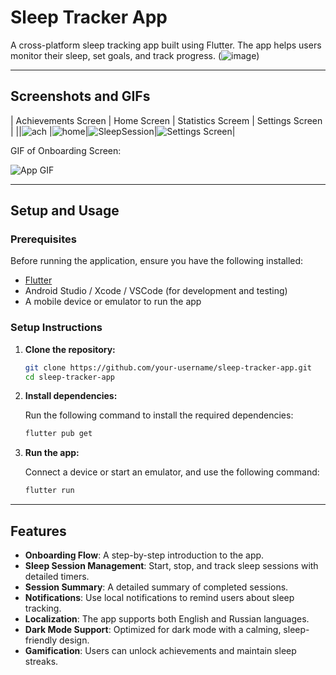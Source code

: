 # Sleep Tracker App

A cross-platform sleep tracking app built using Flutter. The app helps users monitor their sleep, set goals, and track progress.
(![image](https://github.com/user-attachments/assets/8ea18b16-e4dc-4f67-b6e9-cd4e21e8f616))

---

## Screenshots and GIFs


| Achievements Screen | Home Screen | Statistics Screem | Settings Screen |
||![ach](https://github.com/user-attachments/assets/4979adf1-e64a-481a-9e9c-ff4ef82bae99)
|![home](https://github.com/user-attachments/assets/7ef2b976-2518-4d0a-8e94-c9c1600214d6)|![SleepSession](https://github.com/user-attachments/assets/f95aa593-3af4-4ca6-ab5d-d1b0f07901ee)|![Settings Screen](https://github.com/user-attachments/assets/a9f49dc9-da98-4c0d-89f4-f47de8858062)|

GIF of Onboarding Screen:

![App GIF](
https://github.com/user-attachments/assets/8661a2e9-514d-4b80-a6fa-35b48c370ab2) 

---

## Setup and Usage

### Prerequisites

Before running the application, ensure you have the following installed:

- [Flutter](https://flutter.dev/docs/get-started/install)
- Android Studio / Xcode / VSCode (for development and testing)
- A mobile device or emulator to run the app

### Setup Instructions

1. **Clone the repository:**

   ```bash
   git clone https://github.com/your-username/sleep-tracker-app.git
   cd sleep-tracker-app
   ```

2. **Install dependencies:**

   Run the following command to install the required dependencies:

   ```bash
   flutter pub get
   ```

3. **Run the app:**

   Connect a device or start an emulator, and use the following command:

   ```bash
   flutter run
   ```
---

## Features

- **Onboarding Flow**: A step-by-step introduction to the app.
- **Sleep Session Management**: Start, stop, and track sleep sessions with detailed timers.
- **Session Summary**: A detailed summary of completed sessions.
- **Notifications**: Use local notifications to remind users about sleep tracking.
- **Localization**: The app supports both English and Russian languages.
- **Dark Mode Support**: Optimized for dark mode with a calming, sleep-friendly design.
- **Gamification**: Users can unlock achievements and maintain sleep streaks.
